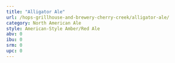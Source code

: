 ```yaml
---
title: "Alligator Ale"
url: /hops-grillhouse-and-brewery-cherry-creek/alligator-ale/
category: North American Ale
style: American-Style Amber/Red Ale
abv: 0
ibu: 0
srm: 0
upc: 0
---
```


